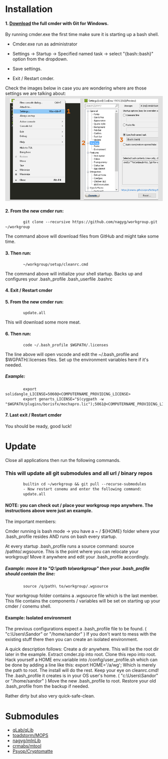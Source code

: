 Installation
============

#### 1. [Download](https://cmder.net) the full cmder with Git for Windows. 

 By running cmder.exe the first time make sure it is starting up a bash shell.
 
 - Cmder.exe run as administrator 

 - Settings -> Startup -> Specified named task -> select "{bash::bash}" option from the dropdown.
 
 - Save settings.
 
 - Exit / Restart cmder.
 
Check the images below in case you are wondering where are those settings we are talking about:
![alt text](https://github.com/nagyg/workgroup/blob/master/setup/docs/cmder_settings.png?raw=true)

#### 2. From the new cmder run:
            git clone --recursive https://github.com/nagyg/workgroup.git ~/workgroup
            
The command above will download files from GitHub and might take some time.

#### 3. Then run:
            ~/workgroup/setup/cleanrc.cmd

The command above will initialize your shell startup. Backs up and configures your .bash_profile .bash_userfile .bashrc

#### 4. Exit / Restart cmder
#### 5. From the new cmder run:
            update.all
            
This will download some more meat.

#### 6. Then run: 
            code ~/.bash_profile $WGPATH/.licenses
            
The line above will open vscode and edit the ~/.bash_profile and $WGPATH/.licenses files. 
Set up the environment variables here if it's needed.

##### Example:
            export solidangle_LICENSE=5060@<COMPUTERNAME_PROVIDING_LICENSE>
            export genarts_LICENSE="$(cygpath -w "$WGPATH/plugins/borisfx/mochapro.lic");5061@<COMPUTERNAME_PROVIDING_LICENSE>"

#### 7. Last exit / Restart cmder

You should be ready, good luck!

Update
======
Close all applications then run the following commands.
### This will update all git submodules and all url / binary repos
            builtin cd ~/workgroup && git pull --recurse-submodules
            - Now restart conemu and enter the following command:
            update.all
            
#### NOTE: you can check out / place your workgroup repo anywhere. The instructions above were just an example.

The important members: 

Cmder running is bash mode -> you have a ~ / ${HOME} folder where your .bash_profile resides AND runs on bash every startup.

At every startup .bash_profile runs a source command: source /pathto/.wgsource.
This is the point where you can relocate your workgroup! Move it anywhere and edit your .bash_profile accordingly.

##### Example: move it to "Q:\path to\workgroup" then your .bash_profile should contain the line:
            source /q/path\ to/workgroup/.wgsource

Your workgroup folder contains a .wgsource file which is the last member. 
This file contains the components / variables will be set on starting up your cmder / conemu shell.

#### Example: Isolated environment
The previous configurations expect a .bash_profile file to be found. ( "c:\Users\Sandor" or "/home/sandor" )
If you don't want to mess with the existing stuff there then you can create an isolated environment.

A quick description follows: Create a dir anywhere. This will be the root dir later in the example. 
 Extract cmder.zip into root. Clone this repo into root. Hack yourself a HOME env.variable into <root>/config/user_profile.sh which can be
done by adding a line like this: export HOME='/a/wg';
 Which is merely the path to root. The install will do the rest. Keep your eye on cleanrc.cmd! The .bash_profile it creates is in your OS user's home.  ( "c:\Users\Sandor" or "/home/sandor" ) Move the new .bash_profile to root. Restore your old .bash_profile from the backup if needed. 
 
Rather dirty but also very quick-safe-clean.


Submodules
==========
 - [qLab/qLib](https://github.com/qLab/qLib)
 - [toadstorm/MOPS](https://github.com/toadstorm/MOPS)
 - [nagyg/mlnLib](https://github.com/nagyg/mlnLib)
 - [crmabs/mtool](https://github.com/crmabs/mtool)
 - [Psyop/Cryptomatte](https://github.com/Psyop/Cryptomatte)
